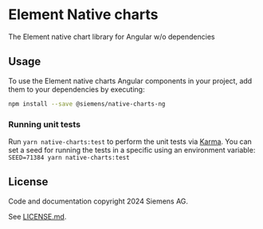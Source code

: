 # Element Native charts

The Element native chart library for Angular w/o dependencies

## Usage

To use the Element native charts Angular components in your project, add them to your dependencies
by executing:

```sh
npm install --save @siemens/native-charts-ng
```

### Running unit tests

Run `yarn native-charts:test` to perform the unit tests via [Karma](https://karma-runner.github.io).
You can set a seed for running the tests in a specific using an environment variable: `SEED=71384 yarn native-charts:test`

## License

Code and documentation copyright 2024 Siemens AG.

See [LICENSE.md](https://github.com/siemens/element/blob/main/LICENSE.md).

